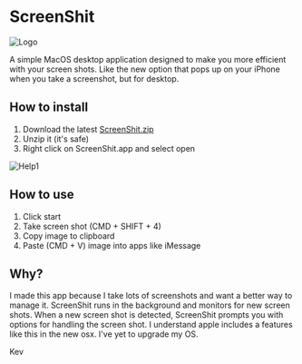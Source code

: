 # ScreenShit

![Logo](app/icon/128x128.png)


A simple MacOS desktop application designed to make you more efficient with your screen shots. Like the new option that pops up on your iPhone when you take a screenshot, but for desktop.

## How to install

1. Download the latest [ScreenShit.zip](https://github.com/kevando/screenshit/releases/download/1.0.0/ScreenShit.zip)
2. Unzip it (it's safe)
3. Right click on ScreenShit.app and select open

![Help1](docs/screen_shot_rightclickapp.png)

## How to use

1. Click start
2. Take screen shot (CMD + SHIFT + 4)
3. Copy image to clipboard
4. Paste (CMD + V) image into apps like iMessage



## Why?

I made this app because I take lots of screenshots and want a better way to manage it. ScreenShit runs in the background and monitors for new screen shots. When a new screen shot is detected, ScreenShit prompts you with options for handling the screen shot.  I understand apple includes a features like this in the new osx. I've yet to upgrade my OS.

Kev

